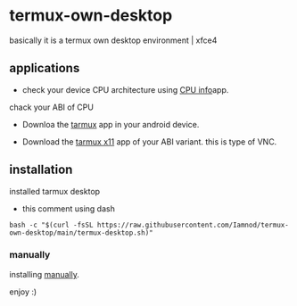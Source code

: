 # termux-own-desktop
basically it is a termux own desktop environment | xfce4 

## applications

* check your device CPU architecture using [CPU info](https://play.google.com/store/apps/details?id=com.kgurgul.cpuinfo)app.
 
chack your ABI of CPU

* Downloa the [tarmux](https://f-droid.org/en/packages/com.termux/) app in your android device.

* Download the [tarmux x11](https://github.com/termux/termux-x11/releases) app of your ABI variant.
this is type of VNC.
## installation
installed tarmux desktop
* this comment using dash
```
bash -c "$(curl -fsSL https://raw.githubusercontent.com/Iamnod/termux-own-desktop/main/termux-desktop.sh)"
```
### manually
installing 
[manually](https://github.com/neel-xyt/termux-desktop/blob/main/Manually.md).

enjoy :)
